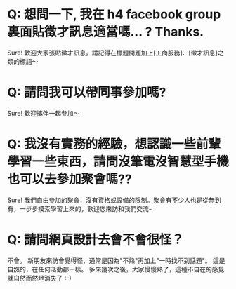 

# Q: 想問一下, 我在 h4 facebook group 裏面貼徵才訊息適當嗎... ? Thanks.

Sure! 
歡迎大家張貼徵才訊息。請記得在標題開題加上[工商服務]、[徵才訊息]之類的標語～

# Q: 請問我可以帶同事參加嗎?

Sure! 
歡迎攜伴一起參加～

# Q: 我沒有實務的經驗，想認識一些前輩學習一些東西，請問沒筆電沒智慧型手機也可以去參加聚會嗎??

Sure! 
我們自由參加的聚會，沒有資格或設備的限制。聚會有不少人也是從無到有，一步步摸索學習上來的，歡迎您來訪和我們交流~

# Q: 請問網頁設計去會不會很怪？

不會。
新朋友來訪會覺得怪，通常是因為"不熟"再加上"一時找不到話題"。
這是自然的，在任何活動都一樣。
多來幾次之後，大家慢慢熟了，這種不自在的感覺就自然而然地消失了 :-)